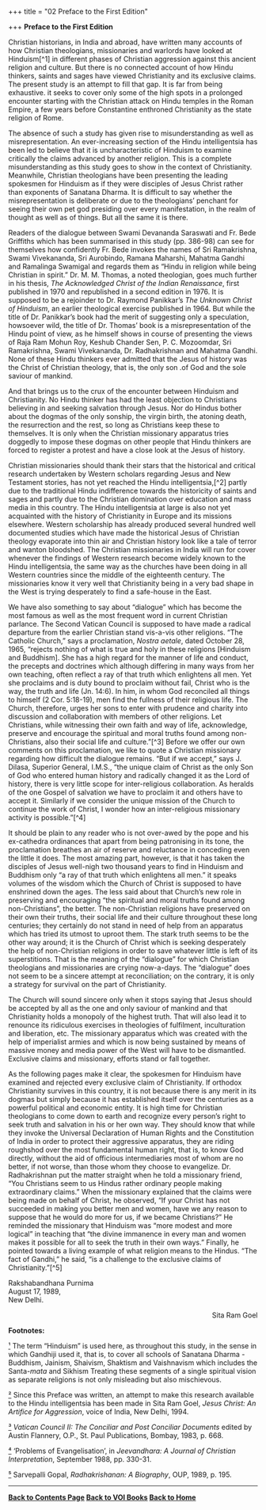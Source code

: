 +++
title = "02 Preface to the First Edition"

+++
**Preface to the First Edition**

Christian historians, in India and abroad, have written many accounts of how Christian theologians, missionaries and warlords have looked at Hinduism[^1] in different phases of Christian aggression against this ancient religion and culture. But there is no connected account of how Hindu thinkers, saints and sages have viewed Christianity and its exclusive claims. The present study is an attempt to fill that gap. It is far from being exhaustive. it seeks to cover only some of the high spots in a prolonged encounter starting with the Christian attack on Hindu temples in the Roman Empire, a few years before Constantine enthroned Christianity as the state religion of Rome.

The absence of such a study has given rise to misunderstanding as well as misrepresentation. An ever-increasing section of the Hindu intelligentsia has been led to believe that it is uncharacteristic of Hinduism to examine critically the claims advanced by another religion. This is a complete misunderstanding as this study goes to show in the context of Christianity. Meanwhile, Christian theologians have been presenting the leading spokesmen for Hinduism as if they were disciples of Jesus Christ rather than exponents of Sanatana Dharma. It is difficult to say whether the misrepresentation is deliberate or due to the theologians’ penchant for seeing their own pet god presiding over every manifestation, in the realm of thought as well as of things. But all the same it is there.

Readers of the dialogue between Swami Devananda Saraswati and Fr. Bede Griffiths which has been summarised in this study (pp. 386-98) can see for themselves how confidently Fr. Bede invokes the names of Sri Ramakrishna, Swami Vivekananda, Sri Aurobindo, Ramana Maharshi, Mahatma Gandhi and Ramalinga Swamigal and regards them as “Hindu in religion while being Christian in spirit.” Dr. M. M. Thomas, a noted theologian, goes much further in his thesis, *The Acknowledged Christ of the Indian Renaissance*, first published in 1970 and republished in a second edition in 1976. It is supposed to be a rejoinder to Dr. Raymond Panikkar’s *The Unknown Christ of Hinduism*, an earlier theological exercise published in 1964. But while the title of Dr. Panikkar’s book had the merit of suggesting only a speculation, howsoever wild, the title of Dr. Thomas’ book is a misrepresentation of the Hindu point of view, as he himself shows in course of presenting the views of Raja Ram Mohun Roy, Keshub Chander Sen, P. C. Mozoomdar, Sri Ramakrishna, Swami Vivekananda, Dr. Radhakrishnan and Mahatma Gandhi. None of these Hindu thinkers ever admitted that the Jesus of history was the Christ of Christian theology, that is, the only son .of God and the sole saviour of mankind.

And that brings us to the crux of the encounter between Hinduism and Christianity. No Hindu thinker has had the least objection to Christians believing in and seeking salvation through Jesus. Nor do Hindus bother about the dogmas of the only sonship, the virgin birth, the atoning death, the resurrection and the rest, so long as Christians keep these to themselves. It is only when the Christian missionary apparatus tries doggedly to impose these dogmas on other people that Hindu thinkers are forced to register a protest and have a close look at the Jesus of history.

Christian missionaries should thank their stars that the historical and critical research undertaken by Western scholars regarding Jesus and New Testament stories, has not yet reached the Hindu intelligentsia,[^2] partly due to the traditional Hindu indifference towards the historicity of saints and sages and partly due to the Christian domination over education and mass media in this country. The Hindu intelligentsia at large is also not yet acquainted with the history of Christianity in Europe and its missions elsewhere. Western scholarship has already produced several hundred well documented studies which have made the historical Jesus of Christian theology evaporate into thin air and Christian history look like a tale of terror and wanton bloodshed. The Christian missionaries in India will run for cover whenever the findings of Western research become widely known to the Hindu intelligentsia, the same way as the churches have been doing in all Western countries since the middle of the eighteenth century. The missionaries know it very well that Christianity being in a very bad shape in the West is trying desperately to find a safe-house in the East.

We have also something to say about “dialogue” which has become the most famous as well as the most frequent word in current Christian parlance. The Second Vatican Council is supposed to have made a radical departure from the earlier Christian stand vis-a-vis other religions. “The Catholic Church,” says a proclamation, *Nostra aetale*, dated October 28, 1965, “rejects nothing of what is true and holy in these religions \[Hinduism and Buddhism\]. She has a high regard for the manner of life and conduct, the precepts and doctrines which although differing in many ways from her own teaching, often reflect a ray of that truth which enlightens all men. Yet she proclaims and is duty bound to proclaim without fail, Christ who is the way, the truth and life (Jn. 14:6). In him, in whom God reconciled all things to himself (2 Cor. 5:18-19), men find the fullness of their religious life. The Church, therefore, urges her sons to enter with prudence and charity into discussion and collaboration with members of other religions. Let Christians, while witnessing their own faith and way of life, acknowledge, preserve and encourage the spiritual and moral truths found among non-Christians, also their social life and culture.”[^3] Before we offer our own comments on this proclamation, we like to quote a Christian missionary regarding how difficult the dialogue remains. “But if we accept,” says J. Dilasa, Superior General, I.M.S., “the unique claim of Christ as the only Son of God who entered human history and radically changed it as the Lord of history, there is very little scope for inter-religious collaboration. As heralds of the one Gospel of salvation we have to proclaim it and others have to accept it. Similarly if we consider the unique mission of the Church to continue the work of Christ, I wonder how an inter-religious missionary activity is possible.”[^4]

It should be plain to any reader who is not over-awed by the pope and his ex-cathedra ordinances that apart from being patronising in its tone, the proclamation breathes an air of reserve and reluctance in conceding even the little it does. The most amazing part, however, is that it has taken the disciples of Jesus well-nigh two thousand years to find in Hinduism and Buddhism only “a ray of that truth which enlightens all men.” it speaks volumes of the wisdom which the Church of Christ is supposed to have enshrined down the ages. The less said about that Church’s new role in preserving and encouraging “the spiritual and moral truths found among non-Christians”, the better. The non-Christian religions have preserved on their own their truths, their social life and their culture throughout these long centuries; they certainly do not stand in need of help from an apparatus which has tried its utmost to uproot them. The stark truth seems to be the other way around; it is the Church of Christ which is seeking desperately the help of non-Christian religions in order to save whatever little is left of its superstitions. That is the meaning of the “dialogue” for which Christian theologians and missionaries are crying now-a-days. The “dialogue” does not seem to be a sincere attempt at reconciliation; on the contrary, it is only a strategy for survival on the part of Christianity.

The Church will sound sincere only when it stops saying that Jesus should be accepted by all as the one and only saviour of mankind and that Christianity holds a monopoly of the highest truth. That will also lead it to renounce its ridiculous exercises in theologies of fulfilment, inculturation and liberation, etc. The missionary apparatus which was created with the help of imperialist armies and which is now being sustained by means of massive money and media power of the West will have to be dismantled. Exclusive claims and missionary, efforts stand or fall together.

As the following pages make it clear, the spokesmen for Hinduism have examined and rejected every exclusive claim of Christianity. If orthodox Christianity survives in this country, it is not because there is any merit in its dogmas but simply because it has established itself over the centuries as a powerful political and economic entity. It is high time for Christian theologians to come down to earth and recognize every person’s right to seek truth and salvation in his or her own way. They should know that while they invoke the Universal Declaration of Human Rights and the Constitution of India in order to protect their aggressive apparatus, they are riding roughshod over the most fundamental human right, that is, to know God directly, without the aid of officious intermediaries most of whom are no better, if not worse, than those whom they choose to evangelize. Dr. Radhakrishnan put the matter straight when he told a missionary friend, “You Christians seem to us Hindus rather ordinary people making extraordinary claims.” When the missionary explained that the claims were being made on behalf of Christ, he observed, “If your Christ has not succeeded in making you better men and women, have we any reason to suppose that he would do more for us, if we became Christians?” He reminded the missionary that Hinduism was “more modest and more logical” in teaching that “the divine immanence in every man and women makes it possible for all to seek the truth in their own ways.” Finally, he pointed towards a living example of what religion means to the Hindus. “The fact of Gandhi,” he said, “is a challenge to the exclusive claims of Christianity.”[^5]

Rakshabandhana Purnima   
August 17, 1989,   
New Delhi.

<div align="right">

Sita Ram Goel

</div>

  

**Footnotes:**

[¹](#1a) The term “Hinduism” is used here, as throughout this study, in the sense in which Gandhiji used it, that is, to cover all schools of Sanatana Dharma - Buddhism, Jainism, Shaivism, Shaktism and Vaishnavism which includes the Santa-*mata* and Sikhism Treating these segments of a single spiritual vision as separate religions is not only misleading but also mischievous.

[²](#2a) Since this Preface was written, an attempt to make this research available to the Hindu intelligentsia has been made in Sita Ram Goel, *Jesus Christ: An Artifice for Aggression*, voice of India, New Delhi, 1994.

[³](#3a) *Vatican Council II: The Conciliar and Post Conciliar Documents* edited by Austin Flannery, O.P., St. Paul Publications, Bombay, 1983, p. 668. 

[⁴](#4a) ‘Problems of Evangelisation’, in *Jeevandhara: A Journal of Christian Interpretation*, September 1988, pp. 330-31.

[⁵](#5a) Sarvepalli Gopal, *Radhakrishanan: A Biography*, OUP, 1989, p. 195.

  

------------------------------------------------------------------------

**[Back to Contents Page](index.htm)    [Back to VOI
Books](http://voiceofdharma.org/books)    [Back to Home](http://voiceofdharma.org)**
